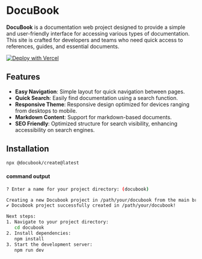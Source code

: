 # DocuBook

**DocuBook** is a documentation web project designed to provide a simple and user-friendly interface for accessing various types of documentation. This site is crafted for developers and teams who need quick access to references, guides, and essential documents.

[![Deploy with
Vercel](https://vercel.com/button)](https://vercel.com/import/project?template=https://github.com/gitfromwildan/docubook)

## Features

- **Easy Navigation**: Simple layout for quick navigation between pages.
- **Quick Search**: Easily find documentation using a search function.
- **Responsive Theme**: Responsive design optimized for devices ranging from desktops to mobile.
- **Markdown Content**: Support for markdown-based documents.
- **SEO Friendly**: Optimized structure for search visibility, enhancing accessibility on search engines.

## Installation

```bash
npx @docubook/create@latest
```

#### command output

```bash
? Enter a name for your project directory: (docubook)

Creating a new Docubook project in /path/your/docubook from the main branch...
✔ Docubook project successfully created in /path/your/docubook!

Next steps:
1. Navigate to your project directory:
   cd docubook
2. Install dependencies:
   npm install
3. Start the development server:
   npm run dev
```
